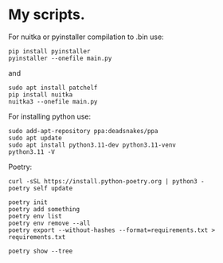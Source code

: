 # My scripts.
For nuitka or pyinstaller compilation to .bin use:
```
pip install pyinstaller
pyinstaller --onefile main.py
```
and
```
sudo apt install patchelf
pip install nuitka
nuitka3 --onefile main.py
```

For installing python use:
```
sudo add-apt-repository ppa:deadsnakes/ppa
sudo apt update
sudo apt install python3.11-dev python3.11-venv
python3.11 -V
```

Poetry:
```
curl -sSL https://install.python-poetry.org | python3 -
poetry self update

poetry init
poetry add something
poetry env list
poetry env remove --all
poetry export --without-hashes --format=requirements.txt > requirements.txt

poetry show --tree
```
